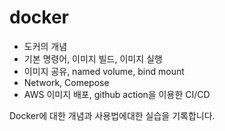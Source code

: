 # docker
- 도커의 개념
- 기본 명령어, 이미지 빌드, 이미지 실행
- 이미지 공유, named volume, bind mount
- Network, Comepose
- AWS 이미지 배포, github action을 이용한 CI/CD

Docker에 대한 개념과 사용법에대한 실습을 기록합니다.
